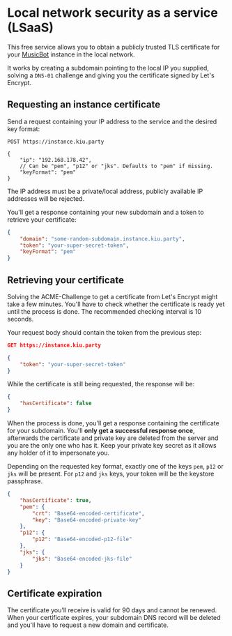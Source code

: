 # Local network security as a service (LSaaS)

This free service allows you to obtain a publicly trusted TLS certificate for your
[MusicBot](https://github.com/BjoernPetersen/MusicBot) instance in the local network.

It works by creating a subdomain pointing to the local IP you supplied, solving a `DNS-01` challenge
and giving you the certificate signed by Let's Encrypt.

## Requesting an instance certificate

Send a request containing your IP address to the service and the desired key format:

```
POST https://instance.kiu.party

{
    "ip": "192.168.178.42",
    // Can be "pem", "p12" or "jks". Defaults to "pem" if missing.
    "keyFormat": "pem"
}
```

The IP address must be a private/local address, publicly available IP addresses will be rejected.

You'll get a response containing your new subdomain and a token to retrieve your certificate:

```json
{
    "domain": "some-random-subdomain.instance.kiu.party",
    "token": "your-super-secret-token",
    "keyFormat": "pem"
}
```

## Retrieving your certificate

Solving the ACME-Challenge to get a certificate from Let's Encrypt might take a few minutes.
You'll have to check whether the certificate is ready yet until the process is done. The recommended
checking interval is 10 seconds.

Your request body should contain the token from the previous step:

```json
GET https://instance.kiu.party

{
    "token": "your-super-secret-token"
}
```

While the certificate is still being requested, the response will be:

```json
{
    "hasCertificate": false
}
```

When the process is done, you'll get a response containing the certificate for your subdomain.
You'll **only get a successful response once**, afterwards the certificate and private key are
deleted from the server and you are the only one who has it.
Keep your private key secret as it allows any holder of it to impersonate you.

Depending on the requested key format, exactly one of the keys `pem`, `p12` or `jks` will
be present. For `p12` and `jks` keys, your token will be the keystore passphrase.

```json
{
    "hasCertificate": true,
    "pem": {
        "crt": "Base64-encoded-certificate",
        "key": "Base64-encoded-private-key"
    },
    "p12": {
        "p12": "Base64-encoded-p12-file"
    },
    "jks": {
        "jks": "Base64-encoded-jks-file"
    }
}
```

## Certificate expiration

The certificate you'll receive is valid for 90 days and cannot be renewed. When your certificate
expires, your subdomain DNS record will be deleted and you'll have to request a new domain and
certificate.
